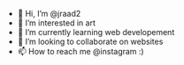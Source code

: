 - 👋 Hi, I’m @jraad2
- 👀 I’m interested in art
- 🌱 I’m currently learning web developement
- 💞️ I’m looking to collaborate on websites
- 📫 How to reach me @instagram :) 

<!---
jraad2/jraad2 is a ✨ special ✨ repository because its `README.md` (this file) appears on your GitHub profile.
You can click the Preview link to take a look at your changes.
--->
